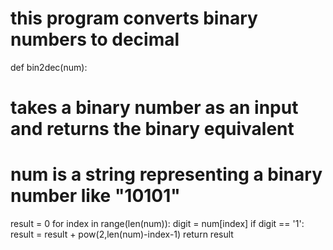 # this program converts binary numbers to decimal

def bin2dec(num):
  # takes a binary number as an input and returns the binary equivalent
  # num is a string representing a binary number like "10101" 
  result = 0
  for index in range(len(num)): 
    digit = num[index]
  if digit == '1':
    result = result + pow(2,len(num)-index-1)
  return result
